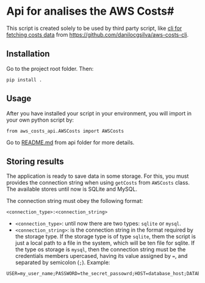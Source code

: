 # Api for analises the AWS Costs#

This script is created solely to be used by third party script, like [cli for fetching costs data](https://github.com/danilocgsilva/aws-costs-cli) from https://github.com/danilocgsilva/aws-costs-cli.


## Installation

Go to the project root folder. Then:
```
pip install .
```

## Usage

After you have installed your script in your environment, you will import in your own python script by:

```
from aws_costs_api.AWSCosts import AWSCosts
```
Go to [README.md](aws_costs_api/README.md) from api folder for more details.

## Storing results

The application is ready to save data in some storage. For this, you must provides the connection string when using `getCosts` from `AWSCosts` class. The available stores until now is SQLite and MySQL.

The connection string must obey the following format:

```
<connection_type>:<connection_string>
```

* `<connection_type>`: until now there are two types: `sqlite` or `mysql`.
* `<connection_string>`: is the connection string in the format required by the storage type. If the storage type is of type `sqlite`, them the script is just a local path to a file in the system, which will be ten file for sqlite. If the type os storage is `mysql`, then the connection string must be the credentials members upercased, having its value assigned by `=`, and separated by semicolon (`;`). Example:

```
USER=my_user_name;PASSWORD=the_secret_passowrd;HOST=database_host;DATABASE_NAME=the_database_name;PORT=the_port_which_is_optional
```
